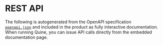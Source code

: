 # REST API

The following is autogenerated from the OpenAPI specification
[`openapi.json`](openapi.json) and included in the product as fully interactive
documentation. When running Quine, you can issue API calls directly from the embedded documentation page.

<div id="swagger-ui"></div>
<script src="https://unpkg.com/swagger-ui-dist@3.51.2/swagger-ui-bundle.js" charset="UTF-8"></script>
<link rel="stylesheet" href="https://unpkg.com/swagger-ui-dist@3.51.2/swagger-ui.css" type="text/css" />
<style type="text/css">
.scheme-container {
  margin: 0 !important;
  padding: 0 !important;
}
</style>
<script type="text/javascript">
var sectionOrder = [
  "Standing Queries",
  "Ingest Streams",
  "Cypher Query Language",
  "Gremlin Query Language",
  "Literal Node Operations",
  "UI Styling",
  "Administration"
]
var ui = SwaggerUIBundle({
    url: "openapi.json",
    dom_id: '#swagger-ui',
    syntaxHighlight: false, // it conflicts with other styling in Paradox
    presets: [SwaggerUIBundle.presets.apis],
    tagsSorter: function(tag1, tag2) {
      return sectionOrder.indexOf(tag1) - sectionOrder.indexOf(tag2);
    },
    plugins: [
      function() {
        return {
          wrapComponents: {
            authorizeBtn: () => () => null // remove the "Authorize" button
          },
          statePlugins: {
            spec: {
              wrapSelectors: {
                allowTryItOutFor: () => () => false // remove the "Try it out" buttons
              }
            }
          },
          components: {
            info: () => null // remove the entire info header
          }
        }
      }
    ]
  })
</script>
